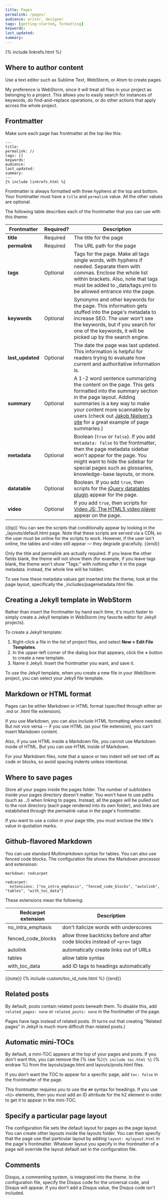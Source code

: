 ```yaml
---
title: Pages
permalink: /pages/
audience: writer, designer
tags: [getting-started, formatting]
keywords: 
last_updated: 
summary: 
---
```

{% include linkrefs.html %} 

## Where to author content
Use a text editor such as Sublime Text, WebStorm, or Atom to create pages. 

My preference is WebStorm, since it will treat all files in your project as belonging to a project. This allows you to easily search for instances of keywords, do find-and-replace operations, or do other actions that apply across the whole project.

## Frontmatter
Make sure each page has frontmatter at the top like this:

```
---
title:  
permalink: //
tags: []
keywords: 
audience: 
last_updated: 
summary: 
---
{% include linkrefs.html %} 
```
Frontmatter is always formatted with three hyphens at the top and bottom. Your frontmatter must have a `title` and `permalink` value. All the other values are optional.

The following table describes each of the frontmatter that you can use with this theme:

| Frontmatter | Required? | Description |
|-------------|-------------|-------------|
| **title** | Required | The title for the page |
| **permalink**  | Required | The URL path for the page  |
| **tags** | Optional | Tags for the page. Make all tags single words, with hyphens if needed. Separate them with commas. Enclose the whole list within brackets. Also, note that tags must be added to \_data/tags.yml to be allowed entrance into the page.   |
| **keywords** | Optional | Synonyms and other keywords for the page. This information gets stuffed into the page's metadata to increase SEO. The user won't see the keywords, but if you search for one of the keywords, it will be picked up by the search engine.  |
| **last_updated**  | Optional | The date the page was last updated. This information is helpful for readers trying to evaluate how current and authoritative information is. |
| **summary** | Optional | A 1-2 word sentence summarizing the content on the page. This gets formatted into the summary section in the page layout. Adding summaries is a key way to make your content more scannable by users (check out [Jakob Nielsen's site](http://www.nngroup.com/articles/corporate-blogs-front-page-structure/) for a great example of page summaries.)  |
| **metadata** | Optional | Boolean (`true` or `false`). If you add `metadata: false` to the frontmatter, then the page metadata sidebar won't appear for the page. You might want to hide the sidebar for special pages such as glossaries, knowledge-base layouts, or more.
| **datatable** | Optional | Boolean. If you add `true`, then scripts for the [jQuery datatables plugin](https://www.datatables.net/) appear for the page. |
| **video** | Optional | If you add `true`, then scripts for [Video JS: The HTML5 video player](http://www.videojs.com/) appear on the page. |

{{tip}} You can see the scripts that conditionally appear by looking in the \_layouts/default.html page. Note that these scripts are served via a CDN, so the user must be online for the scripts to work. However, if the user isn't online, the tables and video still appear &mdash; they degrade gracefully. {{end}}

Only the title and permalink are actually required. If you leave the other fields blank, the theme will not show them (for example, if you leave tags blank, the theme won't show "Tags:" with nothing after it in the page metadata. Instead, the whole line will be hidden.

To see how these metadata values get inserted into the theme, look at the page layout, specifically the \_includes/pagemetadata.html file.

## Creating a Jekyll template in WebStorm

Rather than insert the frontmatter by hand each time, it's much faster to simply create a Jekyll template in WebStorm (my favorite editor for Jekyll projects). 

To create a Jekyll template:

1. Right-click a file in the list of project files, and select **New > Edit File Templates**.
2. In the upper-left corner of the dialog box that appears, click the **+** button to create a new template.
3. Name it Jekyll. Insert the frontmatter you want, and save it.

To use the Jekyll template, when you create a new file in your WebStorm project, you can select your Jekyll file template.

## Markdown or HTML format

Pages can be either Markdown or HTML format (specified through either an .md or .html file extension).
 
If you use Markdown, you can also include HTML formatting where needed. But not vice versa -- if you use HTML (as your file extension), you can't insert Markdown content. 

Also, if you use HTML inside a Markdown file, you cannot use Markdown inside of HTML. But you can use HTML inside of Markdown.

For your Markdown files, note that a space or two indent will set text off as code or blocks, so avoid spacing indents unless intentional.

## Where to save pages

Store all your pages inside the pages folder. The number of subfolders inside your pages directory doesn't matter. You won't have to use paths (such as ../) when linking to pages. Instead, all the pages will be pulled out to the root directory (each page rendered into its own folder), and links are established through the permalink value in the page's frontmatter.

If you want to use a colon in your page title, you must enclose the title's value in quotation marks.

## Github-flavored Markdown

You can use standard Multimarkdown syntax for tables. You can also use fenced code blocks. The configuration file shows the Markdown processor and extensiosn:

```
markdown: redcarpet

redcarpet:
  extensions: ["no_intra_emphasis", "fenced_code_blocks", "autolink", "tables", "with_toc_data"]
```
These extensions mean the following:

| Redcarpet extension | Description |
| --------------|---------------|
| no_intra_emphasis   |  don't italicize words with underscores  |
| fenced_code_blocks  | allow three backticks before and after code blocks instead of `<pre>` tags   |
| autolink  | automatically create links out of URLs   |
| tables  | allow table syntax    |
| with_toc_data  | add ID tags to headings automatically   |

{{note}}  {% include custom/toc_id_note.html %} {{end}}

## Related posts

By default, posts contain related posts beneath them. To disable this, add `related_pages: none` or `related_posts: none` in the frontmatter of the page.

Pages have tags instead of related posts. (It turns out that creating "Related pages" in Jekyll is much more difficult than related posts.)

## Automatic mini-TOCs

By default, a mini-TOC appears at the top of your pages and posts. If you don't want this, you can remove the {% raw %}`{% include toc.html %}` {% endraw %} from the layouts/page.html and layouts/posts.html files.

If you don't want the TOC to appear for a specific page, add `toc: false` in the frontmatter of the page.

This frontmatter requires you to use the `##` syntax for headings. If you use `<h2>` elements, then you must add an ID attribute for the h2 element in order to get it to appear in the mini-TOC.

## Specify a particular page layout

The configuration file sets the default layout for pages as the page layout. You can create other layouts inside the layouts folder. You can then specify that the page use that particular layout by adding `layout: mylayout.html` in the page's frontmatter. Whatever layout you specify in the frontmatter of a page will override the layout default set in the configuration file.

## Comments

Disqus, a commenting system, is integrated into the theme. In the configuration file, specify the Disqus code for the universal code, and Disqus will appear. If you don't add a Disqus value, the Disqus code isn't included.
